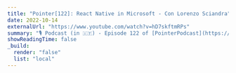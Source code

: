 ```yaml
---
title: "Pointer[122]: React Native in Microsoft - Con Lorenzo Sciandra"
date: 2022-10-14
externalUrl: "https://www.youtube.com/watch?v=hD7skftmRPs"
summary: "🎙 Podcast (in 🇮🇹) - Episode 122 of [PointerPodcast](https://open.spotify.com/show/3XmDzcZv4rCIx1VpWrbrkh)"
showReadingTime: false
_build:
  render: "false"
  list: "local"
---
```

